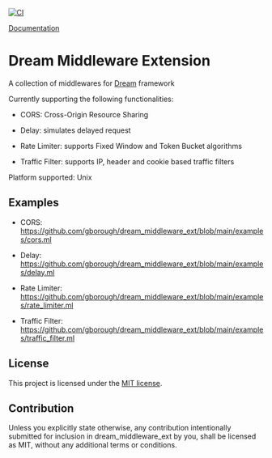 [![CI](https://github.com/gborough/dream_middleware_ext/actions/workflows/ci.yml/badge.svg)](https://github.com/gborough/dream_middleware_ext/actions/workflows/ci.yml)

[Documentation](https://gborough.github.io/dream_middleware_ext/dream_middleware_ext)

# Dream Middleware Extension

A collection of middlewares for [Dream](https://aantron.github.io/dream/) framework

Currently supporting the following functionalities:

- CORS: Cross-Origin Resource Sharing

- Delay: simulates delayed request

- Rate Limiter: supports Fixed Window and Token Bucket algorithms

- Traffic Filter: supports IP, header and cookie based traffic filters

Platform supported: Unix

## Examples

- CORS: https://github.com/gborough/dream_middleware_ext/blob/main/examples/cors.ml

- Delay: https://github.com/gborough/dream_middleware_ext/blob/main/examples/delay.ml

- Rate Limiter: https://github.com/gborough/dream_middleware_ext/blob/main/examples/rate_limiter.ml

- Traffic Filter: https://github.com/gborough/dream_middleware_ext/blob/main/examples/traffic_filter.ml

## License

This project is licensed under the [MIT license].

[MIT license]: https://github.com/gborough/dream_middleware_ext/blob/main/LICENSE

## Contribution

Unless you explicitly state otherwise, any contribution intentionally submitted
for inclusion in dream_middleware_ext by you, shall be licensed as MIT, without any additional
terms or conditions.